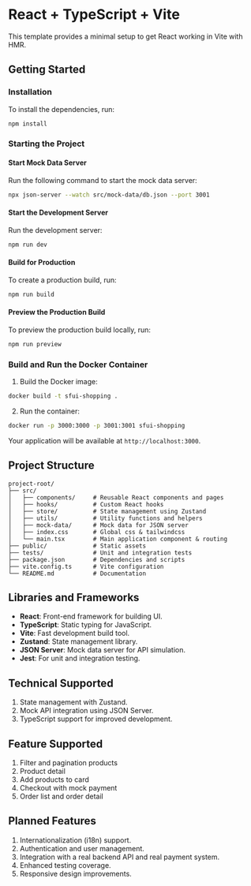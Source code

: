 # React + TypeScript + Vite

This template provides a minimal setup to get React working in Vite with HMR.

## Getting Started

### Installation

To install the dependencies, run:

```bash
npm install
```

### Starting the Project

#### Start Mock Data Server

Run the following command to start the mock data server:

```bash
npx json-server --watch src/mock-data/db.json --port 3001
```

#### Start the Development Server

Run the development server:

```bash
npm run dev
```

#### Build for Production

To create a production build, run:

```bash
npm run build
```

#### Preview the Production Build

To preview the production build locally, run:

```bash
npm run preview
```

### Build and Run the Docker Container

1. Build the Docker image:

```bash
docker build -t sfui-shopping .
```

2. Run the container:

```bash
docker run -p 3000:3000 -p 3001:3001 sfui-shopping
```

Your application will be available at `http://localhost:3000`.

## Project Structure
```
project-root/
├── src/
│   ├── components/     # Reusable React components and pages
│   ├── hooks/          # Custom React hooks
│   ├── store/          # State management using Zustand
│   ├── utils/          # Utility functions and helpers
│   ├── mock-data/      # Mock data for JSON server
│   ├── index.css       # Global css & tailwindcss
│   └── main.tsx        # Main application component & routing
├── public/             # Static assets
├── tests/              # Unit and integration tests
├── package.json        # Dependencies and scripts
├── vite.config.ts      # Vite configuration
└── README.md           # Documentation
```

## Libraries and Frameworks
- **React**: Front-end framework for building UI.
- **TypeScript**: Static typing for JavaScript.
- **Vite**: Fast development build tool.
- **Zustand**: State management library.
- **JSON Server**: Mock data server for API simulation.
- **Jest**: For unit and integration testing.

## Technical Supported
1. State management with Zustand.
2. Mock API integration using JSON Server.
3. TypeScript support for improved development.

## Feature Supported
1. Filter and pagination products
2. Product detail
3. Add products to card
4. Checkout with mock payment
5. Order list and order detail

## Planned Features
1. Internationalization (i18n) support.
2. Authentication and user management.
3. Integration with a real backend API and real payment system.
4. Enhanced testing coverage.
5. Responsive design improvements.


